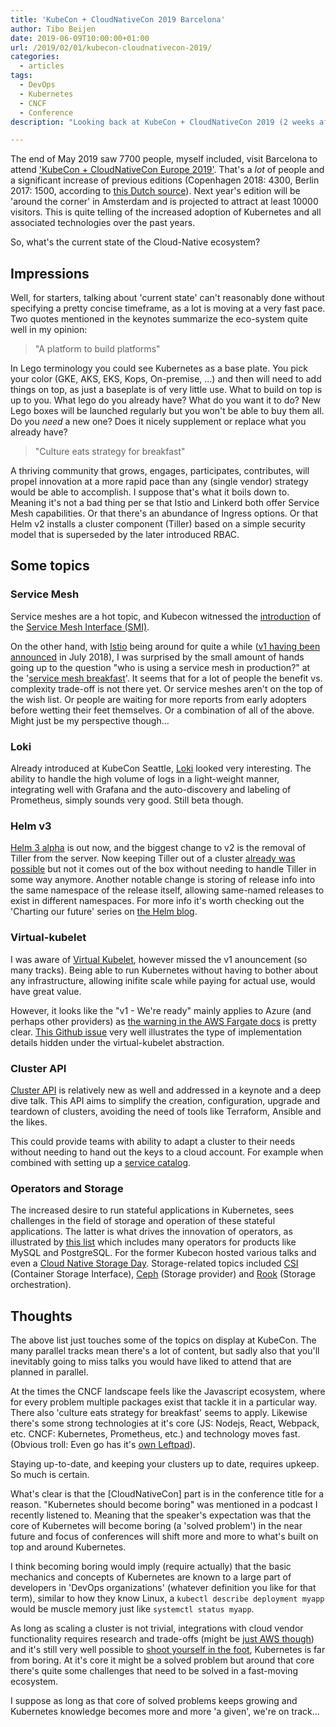 ```yaml
---
title: 'KubeCon + CloudNativeCon 2019 Barcelona'
author: Tibo Beijen
date: 2019-06-09T10:00:00+01:00
url: /2019/02/01/kubecon-cloudnativecon-2019/
categories:
  - articles
tags:
  - DevOps
  - Kubernetes
  - CNCF
  - Conference
description: "Looking back at KubeCon + CloudNativeCon 2019 (2 weeks after the fact)."

---
```

The end of May 2019 saw 7700 people, myself included, visit Barcelona to attend ['KubeCon + CloudNativeCon Europe 2019'](https://kccnceu19.sched.com/). That's a *lot* of people and a significant increase of previous editions (Copenhagen 2018: 4300, Berlin 2017: 1500, according to [this Dutch source](https://www.computable.nl/artikel/nieuws/cloud-computing/6668953/250449/kubecon-conferentie-komt-in-2020-naar-amsterdam.html)). Next year's edition will be 'around the corner' in Amsterdam and is projected to attract at least 10000 visitors. This is quite telling of the increased adoption of Kubernetes and all associated technologies over the past years.

So, what's the current state of the Cloud-Native ecosystem?

## Impressions

Well, for starters, talking about 'current state' can't reasonably done without specifying a pretty concise timeframe, as a lot is moving at a very fast pace. Two quotes mentioned in the keynotes summarize the eco-system quite well in my opinion:

> "A platform to build platforms"

In Lego terminology you could see Kubernetes as a base plate. You pick your color (GKE, AKS, EKS, Kops, On-premise, ...) and then will need to add things on top, as just a baseplate is of very little use. What to build on top is up to you. What lego do you already have? What do you want it to do? New Lego boxes will be launched regularly but you won't be able to buy them all. Do you _need_ a new one? Does it nicely supplement or replace what you already have?

> "Culture eats strategy for breakfast"

A thriving community that grows, engages, participates, contributes, will propel innovation at a more rapid pace than any (single vendor) strategy would be able to accomplish. I suppose that's what it boils down to. Meaning it's not a bad thing per se that Istio and Linkerd both offer Service Mesh capabilities. Or that there's an abundance of Ingress options. Or that Helm v2 installs a cluster component (Tiller) based on a simple security model that is superseded by the later introduced RBAC.

## Some topics

### Service Mesh

Service meshes are a hot topic, and Kubecon witnessed the [introduction](https://cloudblogs.microsoft.com/opensource/2019/05/21/service-mesh-interface-smi-release/) of the [Service Mesh Interface (SMI)](https://smi-spec.io/). 

On the other hand, with [Istio](https://istio.io) being around for quite a while ([v1 having been announced](https://istio.io/blog/2018/announcing-1.0/) in July 2018), I was surprised by the small amount of hands going up to the question "who is using a service mesh in production?" at the '[service mesh breakfast](https://kccnceu19.sched.com/event/NxQW/the-new-stack-pancake-breakfast-sponsored-by-vmware)'. It seems that for a lot of people the benefit vs. complexity trade-off is not there yet. Or service meshes aren't on the top of the wish list. Or people are waiting for more reports from early adopters before wetting their feet themselves. Or a combination of all of the above. Might just be my perspective though...

### Loki

Already introduced at KubeCon Seattle, [Loki](https://grafana.com/loki) looked very interesting. The ability to handle the high volume of logs in a light-weight manner, integrating well with Grafana and the auto-discovery and labeling of Prometheus, simply sounds very good. Still beta though.

### Helm v3

[Helm 3 alpha](https://v3.helm.sh/) is out now, and the biggest change to v2 is the removal of Tiller from the server. Now keeping Tiller out of a cluster [already was possible](https://rimusz.net/tillerless-helm) but not it comes out of the box without needing to handle Tiller in some way anymore. Another notable change is storing of release info into the same namespace of the release itself, allowing same-named releases to exist in different namespaces. For more info it's worth checking out the 'Charting our future' series on [the Helm blog](https://helm.sh/blog/helm-3-preview-pt7/).

### Virtual-kubelet

I was aware of [Virtual Kubelet](https://virtual-kubelet.io/), however missed the v1 anouncement (so many tracks).  Being able to run Kubernetes without having to bother about any infrastructure, allowing inifite scale while paying for actual use, would have great value. 

However, it looks like the "v1 - We're ready" mainly applies to Azure (and perhaps other providers) as [the warning in the AWS Fargate docs](https://github.com/virtual-kubelet/virtual-kubelet/tree/master/providers/aws#aws-fargate-virtual-kubelet-provider) is pretty clear. [This Github issue](https://github.com/virtual-kubelet/virtual-kubelet/issues/185#issuecomment-452542691) very well illustrates the type of implementation details hidden under the virtual-kubelet abstraction.

### Cluster API

[Cluster API](https://blogs.vmware.com/cloudnative/2019/03/14/what-and-why-of-cluster-api/) is relatively new as well and addressed in a keynote and a deep dive talk. This API aims to simplify the creation, configuration, upgrade and teardown of clusters, avoiding the need of tools like Terraform, Ansible and the likes.

This could provide teams with ability to adapt a cluster to their needs without needing to hand out the keys to a cloud account. For example when combined with setting up a [service catalog](https://aws.amazon.com/blogs/opensource/kubernetes-service-catalog-aws-service-broker-on-eks/).

### Operators and Storage

The increased desire to run stateful applications in Kubernetes, sees challenges in the field of storage and operation of these stateful applications. The latter is what drives the innovation of operators, as illustrated by [this list](https://github.com/operator-framework/awesome-operators) which includes many operators for products like MySQL and PostgreSQL. For the former Kubecon hosted various talks and even a [Cloud Native Storage Day](https://kccnceu19.sched.com/event/MRwO/cloud-native-storage-day-hosted-by-cloud-native-storage-ecosystem-additional-registration-fee-required). Storage-related topics included [CSI](https://kubernetes-csi.github.io/docs/) (Container Storage Interface), [Ceph](https://ceph.com/ceph-storage/) (Storage provider) and [Rook](https://rook.io/) (Storage orchestration).

## Thoughts

The above list just touches some of the topics on display at KubeCon. The many parallel tracks mean there's a lot of content, but sadly also that you'll inevitably going to miss talks you would have liked to attend that are planned in parallel.

At the times the CNCF landscape feels like the Javascript ecosystem, where for every problem multiple packages exist that tackle it in a particular way. There also 'culture eats strategy for breakfast' seems to apply. Likewise there's some strong technologies at it's core (JS: Nodejs, React, Webpack, etc. CNCF: Kubernetes, Prometheus, etc.) and technology moves fast. (Obvious troll: Even go has it's [own Leftpad](https://github.com/keltia/leftpad)).

Staying up-to-date, and keeping your clusters up to date, requires upkeep. So much is certain.

What's clear is that the [CloudNativeCon] part is in the conference title for a reason. "Kubernetes should become boring" was mentioned in a podcast I recently listened to. Meaning that the speaker's expectation was that the core of Kubernetes will become boring (a 'solved problem') in the near future and focus of conferences will shift more and more to what's built on top and around Kubernetes.

I think becoming boring would imply (require actually) that the basic mechanics and concepts of Kubernetes are known to a large part of developers in 'DevOps organizations' (whatever definition you like for that term), similar to how they know Linux, a `kubectl describe deployment myapp` would be muscle memory just like `systemctl status myapp`. 

As long as scaling a cluster is not trivial, integrations with cloud vendor functionality requires research and trade-offs (might be [just AWS though](https://github.com/aws/containers-roadmap/issues/23)) and it's still very well possible to [shoot yourself in the foot](https://static.sched.com/hosted_files/kccnceu19/8d/10%20Ways%20to%20Shoot%20Yourself%20in%20the%20Foot%20with%20Kubernetes%2C%20%239%20Will%20Surprise%20You%21.pdf), Kubernetes is far from boring. At it's core it might be a solved problem but around that core there's quite some challenges that need to be solved in a fast-moving ecosystem. 

I suppose as long as that core of solved problems keeps growing and Kubernetes knowledge becomes more and more 'a given', we're on track...


